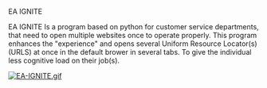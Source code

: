 EA IGNITE

EA IGNITE Is a program based on python for customer service departments, that need to open multiple websites once to operate properly.
This program enhances the "experience" and opens several Uniform Resource Locator(s) (URLS) at once in the default brower in several tabs. To give the individual less cognitive load on their job(s).

[![EA-IGNITE.gif](https://i.postimg.cc/26p6mpBy/EA-IGNITE.gif)](https://postimg.cc/mcwRN5jW)